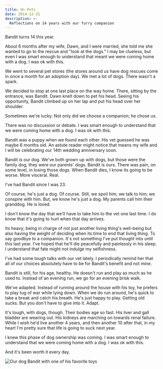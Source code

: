 ```yaml
---
title: On Pets
date: 2014-12-31
description: >-
  Reflections on 14 years with our furry companion
---
```


Bandit turns 14 this year. 

About 6 months after my wife, Dawn, and I were married, she told me she wanted to go to the rescue and "look at the dogs." I may be clueless, but even I was smart enough to understand that meant we were coming home with a dog. I was ok with this.

We went to several pet stores (the stores around us have dog rescues come in once a month for an adoption day). We met a lot of dogs. There wasn't a spark. 

We decided to stop at one last place on the way home. There, sitting by the entrance, was Bandit. Dawn knelt down to pet his head. Seeing his opportunity, Bandit climbed up on her lap and put his head over her shoulder. 

Sometimes we're lucky. Not only did we choose a companion; he chose us.

There was no discussion or debate. I was smart enough to understand that we were coming home with a dog. I was ok with this.

Bandit was a puppy when we found each other. His vet guessed he was maybe 6 months old. An astute reader might notice that means my wife and I will be celebrating our 14th wedding anniversary soon.

Bandit is our dog. We've both grown up with dogs, but those were the family dog, they were our parents' dogs. Bandit is ours. There was pain, on some level, in losing those dogs. When Bandit dies, I know its going to be worse. More visceral. Real.

I've had Bandit since I was 23.

Of course, he's just a dog. Of course. Still, we spoil him; we talk to him; we conspire with him. But, we know he's just a dog. My parents call him their granddog. He is loved. 

I don't know the day that we'll have to take him to the vet one last time. I do know that it's going to hurt when that day arrives.

Its heavy; being in charge of not just another living thing's well-being but also having the weight of deciding when its time to end that living thing. To say goodbye to a companion. It's not something I've put thought into until this last year. I've hoped that he'll die peacefully and painlessly in his sleep. I understand that fate might not indulge my selfishness.

I've had some tough talks with our vet lately. I periodically remind her that all of our choices absolutely have to be for Bandit's benefit and not mine.

Bandit is still, for his age, healthy. He doesn't run and play as much as he used to. Instead of an evening run, we go for an evening brisk walk. 

We've adapted. Instead of running around the house with his toy, he prefers to play tug of war while lying down. When we do run around, he's quick to take a break and catch his breath. He's just happy to play. Getting old sucks. But you don't have to give into it. Adapt.

It's tough, with dogs, though. Their bodies age so fast. His liver and gall bladder are wearing out. His kidneys are marching on towards renal failure. While I wish he'd live another 4 years, and then another 10 after that, in my heart I'm pretty sure that life is going to suck next year.

I knew this phase of dog ownership was coming. I was smart enough to understand that we were coming home with a dog. I was ok with this.

And it's been worth it every day.

![Our dog Bandit with one of his favorite toys](/img/bandog.jpg)